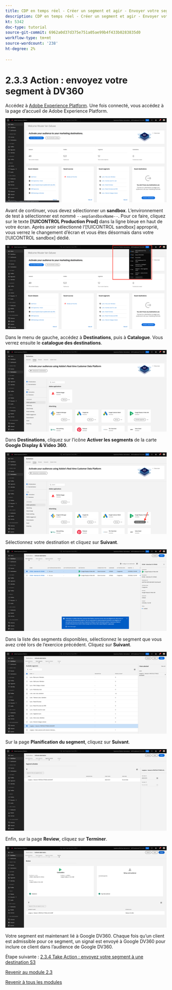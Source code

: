 ```yaml
---
title: CDP en temps réel - Créer un segment et agir - Envoyer votre segment à DV360
description: CDP en temps réel - Créer un segment et agir - Envoyer votre segment à DV360
kt: 5342
doc-type: tutorial
source-git-commit: 6962a0d37d375e751a05ae99b4f433b0283835d0
workflow-type: tm+mt
source-wordcount: '238'
ht-degree: 2%

---
```


# 2.3.3 Action : envoyez votre segment à DV360

Accédez à [Adobe Experience Platform](https://experience.adobe.com/platform). Une fois connecté, vous accédez à la page d’accueil de Adobe Experience Platform.

![Ingestion des données](./../../../modules/datacollection/module1.2/images/home.png)

Avant de continuer, vous devez sélectionner un **sandbox**. L’environnement de test à sélectionner est nommé ``--aepSandboxName--``. Pour ce faire, cliquez sur le texte **[!UICONTROL Production Prod]** dans la ligne bleue en haut de votre écran. Après avoir sélectionné l’[!UICONTROL sandbox] approprié, vous verrez le changement d’écran et vous êtes désormais dans votre [!UICONTROL sandbox] dédié.

![Ingestion des données](./../../../modules/datacollection/module1.2/images/sb1.png)

Dans le menu de gauche, accédez à **Destinations**, puis à **Catalogue**. Vous verrez ensuite le **catalogue des destinations**.

![RTCDP](./images/rtcdpmenudest.png)

Dans **Destinations**, cliquez sur l’icône **Activer les segments** de la carte **Google Display &amp; Video 360**.

![RTCDP](./images/rtcdpgoogleseg.png)

Sélectionnez votre destination et cliquez sur **Suivant**.

![RTCDP](./images/rtcdpcreatedest2.png)

Dans la liste des segments disponibles, sélectionnez le segment que vous avez créé lors de l’exercice précédent. Cliquez sur **Suivant**.

![RTCDP](./images/rtcdpcreatedest3.png)

Sur la page **Planification du segment**, cliquez sur **Suivant**.

![RTCDP](./images/rtcdpcreatedest4.png)

Enfin, sur la page **Review**, cliquez sur **Terminer**.

![RTCDP](./images/rtcdpcreatedest5.png)

Votre segment est maintenant lié à Google DV360. Chaque fois qu’un client est admissible pour ce segment, un signal est envoyé à Google DV360 pour inclure ce client dans l’audience de Google DV360.

Étape suivante : [2.3.4 Take Action : envoyez votre segment à une destination S3](./ex4.md)

[Revenir au module 2.3](./real-time-cdp-build-a-segment-take-action.md)

[Revenir à tous les modules](../../../overview.md)
